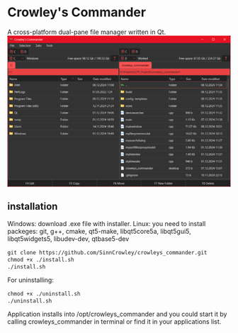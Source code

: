 # Crowley's Commander
A cross-platform dual-pane file manager written in Qt.
![screenshot of Crowley's Commander](/screenshot.png)
## installation
Windows: download .exe file with installer.
Linux: you need to install packeges: git, g++, cmake, qt5-make, libqt5core5a, libqt5gui5, libqt5widgets5, libudev-dev, qtbase5-dev
```
git clone https://github.com/SinnCrowley/crowleys_commander.git
chmod +x ./install.sh
./install.sh
```
For uninstalling:
```
chmod +x ./uninstall.sh
./uninstall.sh
```
Application installs into /opt/crowleys_commander and you could start it by calling crowleys_commander in terminal or find it in your applications list.

